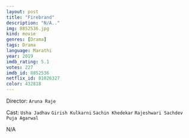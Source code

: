 ```yaml
---
layout: post
title: "Firebrand"
description: "N/A.."
img: 8852536.jpg
kind: movie
genres: [Drama]
tags: Drama 
language: Marathi
year: 2019
imdb_rating: 5.1
votes: 227
imdb_id: 8852536
netflix_id: 81026327
color: 432818
---
```

Director: `Aruna Raje`  

Cast: `Usha Jadhav` `Girish Kulkarni` `Sachin Khedekar` `Rajeshwari Sachdev` `Puja Agarwal` 

N/A
